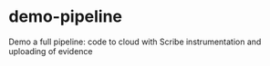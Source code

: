 # demo-pipeline
Demo a full pipeline: code to cloud with Scribe instrumentation and uploading of evidence

